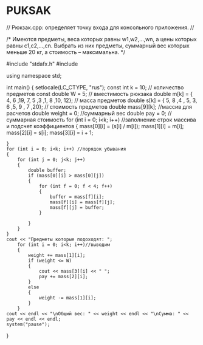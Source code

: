 # PUKSAK
// Рюкзак.cpp: определяет точку входа для консольного приложения.
//

/*
Имеются предметы, веса которых равны w1,w2,…,wn, а цены которых равны c1,c2,…,cn. 
Выбрать из них предметы, суммарный вес которых меньше 20 кг, а стоимость – максимальна.
*/

#include "stdafx.h"
#include <iostream> 

using namespace std;
 
int main()
{
    setlocale(LC_CTYPE, "rus");
    const int k = 10; // количество предметов
    const double W = 5; // вместимость рюкзака
    double m[k] = { 4, 6 ,19, 7, 5 ,3 ,1, 8 ,10, 12}; // масса предметов
    double s[k] = { 5, 8 ,4 , 5, 3, 6 ,5, 9 , 7 ,20}; // стоимость предметов
    double mass[9][k]; //массив для расчетов
    double weight = 0; //суммарный вес
    double pay = 0; // суммарная стоимость
    for (int i = 0; i<k; i++)  //заполнение строк массива и подсчет коэффициентов
    {
        mass[0][i] = (s[i] / m[i]);
        mass[1][i] = m[i];
        mass[2][i] = s[i];
        mass[3][i] = i + 1;
        
    }
    for (int i = 0; i<k; i++) //порядок убывания
    {
        for (int j = 0; j<k; j++)
        {
            double buffer;
            if (mass[0][i] > mass[0][j])
            {
                for (int f = 0; f < 4; f++)
                {
                    buffer = mass[f][i];
                    mass[f][i] = mass[f][j];
                    mass[f][j] = buffer;
                }
                
            }
        }
    }
    cout << "Предметы которые подоходят: ";
        for (int i = 0; i<k; i++)//выводим
        {
            weight += mass[1][i];
            if (weight <= W)
            {
                cout << mass[3][i] << " ";
                pay += mass[2][i];
            }
            else
            {
                weight -= mass[1][i];
            }
        }
    cout << endl << "\nОбщий вес: " << weight << endl << "\nСумма: " << pay << endl << endl;
    system("pause");
}
